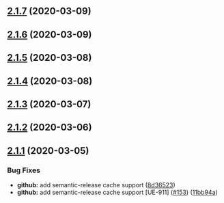## [2.1.7](https://github.com/pagerinc/hapi-redis/compare/v2.1.6...v2.1.7) (2020-03-09)

## [2.1.6](https://github.com/pagerinc/hapi-redis/compare/v2.1.5...v2.1.6) (2020-03-09)

## [2.1.5](https://github.com/pagerinc/hapi-redis/compare/v2.1.4...v2.1.5) (2020-03-08)

## [2.1.4](https://github.com/pagerinc/hapi-redis/compare/v2.1.3...v2.1.4) (2020-03-08)

## [2.1.3](https://github.com/pagerinc/hapi-redis/compare/v2.1.2...v2.1.3) (2020-03-07)

## [2.1.2](https://github.com/pagerinc/hapi-redis/compare/v2.1.1...v2.1.2) (2020-03-06)

## [2.1.1](https://github.com/pagerinc/hapi-redis/compare/v2.1.0...v2.1.1) (2020-03-05)


### Bug Fixes

* **github:** add semantic-release cache support ([8d36523](https://github.com/pagerinc/hapi-redis/commit/8d365237ed75c81a636459a96f66f290a00196c5))
* **github:** add semantic-release cache support [UE-911] ([#153](https://github.com/pagerinc/hapi-redis/issues/153)) ([11bb94a](https://github.com/pagerinc/hapi-redis/commit/11bb94ac82fee9d0f204e33613a5db13b0e41077))
